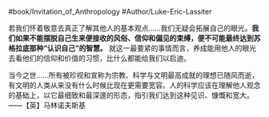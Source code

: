 #book/Invitation_of_Anthropology
#Author/Luke-Eric-Lassiter

若我们怀着敬意去真正了解其他人的基本观点……我们无疑会拓展自己的眼光。**我们如果不能摆脱自己生来便接收的风俗、信仰和偏见的束缚，便不可能最终达到苏格拉底那种“认识自己”的智慧。** 就这一最要紧的事情而言，养成能用他人的眼光去看他们的信仰和价值的习惯，比什么都能给我们以启迪。

当今之世……所有被珍视和宣称为宗教、科学与文明最高成就的理想已随风而逝，有文明的人类从来没有什么时候比现在更需要宽容。人的科学应该在理解他人观念的基础上，以它最细致和最深邃的形态，指引我们达到这种见识、慷慨和宽大。
——【英】马林诺夫斯基
